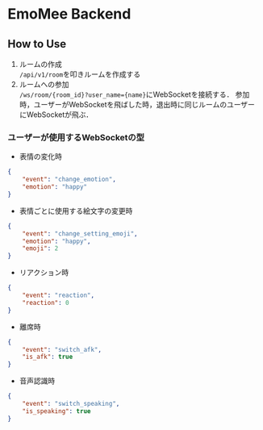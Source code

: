 # EmoMee Backend
## How to Use
1. ルームの作成  
    `/api/v1/room`を叩きルームを作成する
2. ルームへの参加  
    `/ws/room/{room_id}?user_name={name}`にWebSocketを接続する．
    参加時，ユーザーがWebSocketを飛ばした時，退出時に同じルームのユーザーにWebSocketが飛ぶ．

### ユーザーが使用するWebSocketの型
- 表情の変化時
```json
{
    "event": "change_emotion",
    "emotion": "happy"
}
```

- 表情ごとに使用する絵文字の変更時
```json
{
    "event": "change_setting_emoji",
    "emotion": "happy",
    "emoji": 2
}
```

- リアクション時
```json
{
    "event": "reaction",
    "reaction": 0
}
```

- 離席時
```json
{
    "event": "switch_afk",
    "is_afk": true
}
```

- 音声認識時
```json
{
    "event": "switch_speaking",
    "is_speaking": true
}
```
